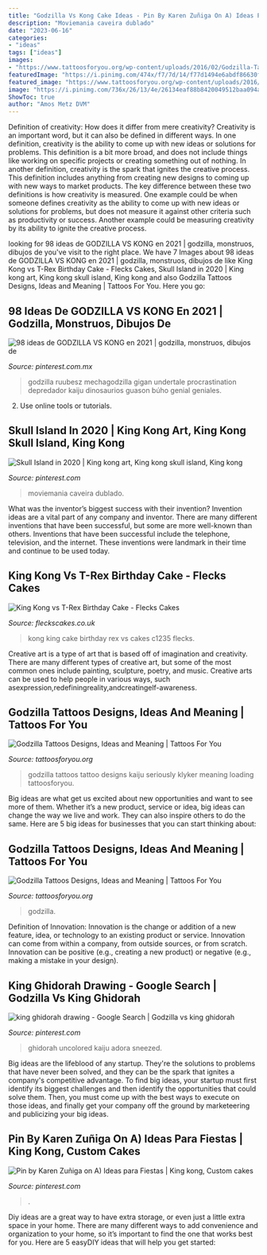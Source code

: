 ```yaml
---
title: "Godzilla Vs Kong Cake Ideas - Pin By Karen Zuñiga On A) Ideas Para Fiestas"
description: "Moviemania caveira dublado"
date: "2023-06-16"
categories:
- "ideas"
tags: ["ideas"]
images:
- "https://www.tattoosforyou.org/wp-content/uploads/2016/02/Godzilla-Tattoos.jpg"
featuredImage: "https://i.pinimg.com/474x/f7/7d/14/f77d1494e6abdf86630fc906fc53b057.jpg"
featured_image: "https://www.tattoosforyou.org/wp-content/uploads/2016/02/Godzilla-Tattoos.jpg"
image: "https://i.pinimg.com/736x/26/13/4e/26134eaf88b8420049512baa094a59ec.jpg"
ShowToc: true
author: "Amos Metz DVM"
---
```



Definition of creativity: How does it differ from mere creativity?
Creativity is an important word, but it can also be defined in different ways. In one definition, creativity is the ability to come up with new ideas or solutions for problems. This definition is a bit more broad, and does not include things like working on specific projects or creating something out of nothing. In another definition, creativity is the spark that ignites the creative process. This definition includes anything from creating new designs to coming up with new ways to market products. The key difference between these two definitions is how creativity is measured. One example could be when someone defines creativity as the ability to come up with new ideas or solutions for problems, but does not measure it against other criteria such as productivity or success. Another example could be measuring creativity by its ability to ignite the creative process.

	

		
looking for 98 ideas de GODZILLA VS KONG en 2021 | godzilla, monstruos, dibujos de you've visit to the right place. We have 7 Images about 98 ideas de GODZILLA VS KONG en 2021 | godzilla, monstruos, dibujos de like King Kong vs T-Rex Birthday Cake - Flecks Cakes, Skull Island in 2020 | King kong art, King kong skull island, King kong and also Godzilla Tattoos Designs, Ideas and Meaning | Tattoos For You. Here you go:
		
    
## 98 Ideas De GODZILLA VS KONG En 2021 | Godzilla, Monstruos, Dibujos De

<img loading=lazy src="https://i.pinimg.com/474x/f7/7d/14/f77d1494e6abdf86630fc906fc53b057.jpg" onerror="this.onerror=null;this.src='https://tse3.mm.bing.net/th?id=OIP.he3nbuUFp0pUnBRWULx_aQAAAA&amp;pid=15.1';" alt="98 ideas de GODZILLA VS KONG en 2021 | godzilla, monstruos, dibujos de">

_Source: pinterest.com.mx_

>godzilla ruubesz mechagodzilla gigan undertale procrastination depredador kaiju dinosaurios guason búho genial geniales. 

	

2. Use online tools or tutorials.

    
## Skull Island In 2020 | King Kong Art, King Kong Skull Island, King Kong

<img loading=lazy src="https://i.pinimg.com/736x/26/13/4e/26134eaf88b8420049512baa094a59ec.jpg" onerror="this.onerror=null;this.src='https://tse2.mm.bing.net/th?id=OIP.34TsOukQlIhxdGOFIeRwmwHaNK&amp;pid=15.1';" alt="Skull Island in 2020 | King kong art, King kong skull island, King kong">

_Source: pinterest.com_

>moviemania caveira dublado. 

	

What was the inventor’s biggest success with their invention?
Invention ideas are a vital part of any company and inventor. There are many different inventions that have been successful, but some are more well-known than others. Inventions that have been successful include the telephone, television, and the internet. These inventions were landmark in their time and continue to be used today.

    
## King Kong Vs T-Rex Birthday Cake - Flecks Cakes

<img loading=lazy src="https://fleckscakes.co.uk/wp-content/uploads/2015/12/C1235-720x720.jpg" onerror="this.onerror=null;this.src='https://tse3.mm.bing.net/th?id=OIP.ABM-4svS51jnipGO6cmW9wHaHa&amp;pid=15.1';" alt="King Kong vs T-Rex Birthday Cake - Flecks Cakes">

_Source: fleckscakes.co.uk_

>kong king cake birthday rex vs cakes c1235 flecks. 

	

Creative art is a type of art that is based off of imagination and creativity. There are many different types of creative art, but some of the most common ones include painting, sculpture, poetry, and music. Creative arts can be used to help people in various ways, such asexpression,redefiningreality,andcreatingelf-awareness.

    
## Godzilla Tattoos Designs, Ideas And Meaning | Tattoos For You

<img loading=lazy src="https://www.tattoosforyou.org/wp-content/uploads/2016/02/Godzilla-Back-Tattoo.jpg" onerror="this.onerror=null;this.src='https://tse1.mm.bing.net/th?id=OIP.XiH8H06lJFQgxXLKKWjUvAHaKV&amp;pid=15.1';" alt="Godzilla Tattoos Designs, Ideas and Meaning | Tattoos For You">

_Source: tattoosforyou.org_

>godzilla tattoos tattoo designs kaiju seriously klyker meaning loading tattoosforyou. 

	

Big ideas are what get us excited about new opportunities and want to see more of them. Whether it’s a new product, service or idea, big ideas can change the way we live and work. They can also inspire others to do the same. Here are 5 big ideas for businesses that you can start thinking about: 

    
## Godzilla Tattoos Designs, Ideas And Meaning | Tattoos For You

<img loading=lazy src="https://www.tattoosforyou.org/wp-content/uploads/2016/02/Godzilla-Tattoos.jpg" onerror="this.onerror=null;this.src='https://tse4.mm.bing.net/th?id=OIP.DbXBifVmeSPzD7v4VB416QAAAA&amp;pid=15.1';" alt="Godzilla Tattoos Designs, Ideas and Meaning | Tattoos For You">

_Source: tattoosforyou.org_

>godzilla. 

	

Definition of Innovation:
Innovation is the change or addition of a new feature, idea, or technology to an existing product or service. Innovation can come from within a company, from outside sources, or from scratch. Innovation can be positive (e.g., creating a new product) or negative (e.g., making a mistake in your design).

    
## King Ghidorah Drawing - Google Search | Godzilla Vs King Ghidorah

<img loading=lazy src="https://i.pinimg.com/736x/31/2e/f0/312ef03cb3225f2a5ab1e5c58ea2c1cc.jpg" onerror="this.onerror=null;this.src='https://tse4.mm.bing.net/th?id=OIP.Nboh7USoop4KlnNl5FTqLQHaFj&amp;pid=15.1';" alt="king ghidorah drawing - Google Search | Godzilla vs king ghidorah">

_Source: pinterest.com_

>ghidorah uncolored kaiju adora sneezed. 

	

Big ideas are the lifeblood of any startup. They're the solutions to problems that have never been solved, and they can be the spark that ignites a company's competitive advantage. To find big ideas, your startup must first identify its biggest challenges and then identify the opportunities that could solve them. Then, you must come up with the best ways to execute on those ideas, and finally get your company off the ground by marketeering and publicizing your big ideas.

    
## Pin By Karen Zuñiga On A) Ideas Para Fiestas | King Kong, Custom Cakes

<img loading=lazy src="https://i.pinimg.com/736x/01/1f/c3/011fc33e67dff1f67794742ef773ddaa.jpg" onerror="this.onerror=null;this.src='https://tse4.mm.bing.net/th?id=OIP.iOfyCUeDFgONWVFety9s8AHaFi&amp;pid=15.1';" alt="Pin by Karen Zuñiga on A) Ideas para Fiestas | King kong, Custom cakes">

_Source: pinterest.com_

>. 

	

Diy ideas are a great way to have extra storage, or even just a little extra space in your home. There are many different ways to add convenience and organization to your home, so it’s important to find the one that works best for you. Here are 5 easyDIY ideas that will help you get started: 

